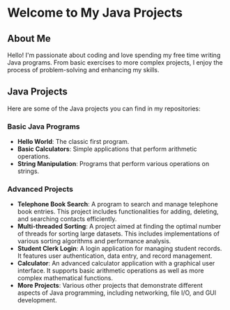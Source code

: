 # Welcome to My Java Projects

## About Me

Hello! I'm passionate about coding and love spending my free time writing Java programs. From basic exercises to more complex projects, I enjoy the process of problem-solving and enhancing my skills.

## Java Projects

Here are some of the Java projects you can find in my repositories:

### Basic Java Programs
- **Hello World**: The classic first program.
- **Basic Calculators**: Simple applications that perform arithmetic operations.
- **String Manipulation**: Programs that perform various operations on strings.

### Advanced Projects
- **Telephone Book Search**: A program to search and manage telephone book entries. This project includes functionalities for adding, deleting, and searching contacts efficiently.
- **Multi-threaded Sorting**: A project aimed at finding the optimal number of threads for sorting large datasets. This includes implementations of various sorting algorithms and performance analysis.
- **Student Clerk Login**: A login application for managing student records. It features user authentication, data entry, and record management.
- **Calculator**: An advanced calculator application with a graphical user interface. It supports basic arithmetic operations as well as more complex mathematical functions.
- **More Projects**: Various other projects that demonstrate different aspects of Java programming, including networking, file I/O, and GUI development.


